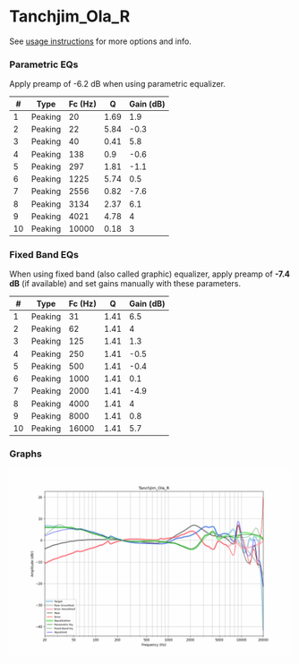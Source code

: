 # Tanchjim_Ola_R
See [usage instructions](https://github.com/jaakkopasanen/AutoEq#usage) for more options and info.

### Parametric EQs
Apply preamp of -6.2 dB when using parametric equalizer.

|   # | Type    |   Fc (Hz) |    Q |   Gain (dB) |
|-----|---------|-----------|------|-------------|
|   1 | Peaking |        20 | 1.69 |         1.9 |
|   2 | Peaking |        22 | 5.84 |        -0.3 |
|   3 | Peaking |        40 | 0.41 |         5.8 |
|   4 | Peaking |       138 | 0.9  |        -0.6 |
|   5 | Peaking |       297 | 1.81 |        -1.1 |
|   6 | Peaking |      1225 | 5.74 |         0.5 |
|   7 | Peaking |      2556 | 0.82 |        -7.6 |
|   8 | Peaking |      3134 | 2.37 |         6.1 |
|   9 | Peaking |      4021 | 4.78 |         4   |
|  10 | Peaking |     10000 | 0.18 |         3   |

### Fixed Band EQs
When using fixed band (also called graphic) equalizer, apply preamp of **-7.4 dB** (if available) and set gains manually with these parameters.

|   # | Type    |   Fc (Hz) |    Q |   Gain (dB) |
|-----|---------|-----------|------|-------------|
|   1 | Peaking |        31 | 1.41 |         6.5 |
|   2 | Peaking |        62 | 1.41 |         4   |
|   3 | Peaking |       125 | 1.41 |         1.3 |
|   4 | Peaking |       250 | 1.41 |        -0.5 |
|   5 | Peaking |       500 | 1.41 |        -0.4 |
|   6 | Peaking |      1000 | 1.41 |         0.1 |
|   7 | Peaking |      2000 | 1.41 |        -4.9 |
|   8 | Peaking |      4000 | 1.41 |         4   |
|   9 | Peaking |      8000 | 1.41 |         0.8 |
|  10 | Peaking |     16000 | 1.41 |         5.7 |

### Graphs
![](./Tanchjim_Ola_R.png)
